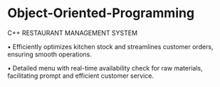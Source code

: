 # Object-Oriented-Programming
C++ RESTAURANT MANAGEMENT SYSTEM

• Efficiently optimizes kitchen stock and streamlines customer orders, ensuring smooth operations.

• Detailed menu with real-time availability check for raw materials, facilitating prompt and efficient
customer service.
